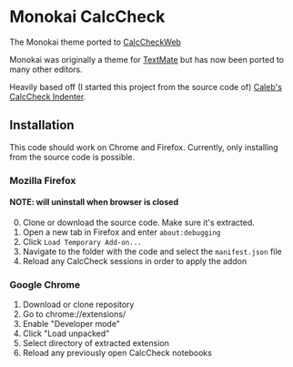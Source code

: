 # Monokai CalcCheck 
The Monokai theme ported to [CalcCheckWeb](http://calccheck.mcmaster.ca/CalcCheckDoc/)

Monokai was originally a theme for [TextMate](https://github.com/textmate/textmate) but has now been ported to many other editors.

Heavily based off (I started this project from the source code of) [Caleb's](https://github.com/calebmech) [CalcCheck Indenter](https://github.com/calebmech/CalcCheck-Indenter).

## Installation

This code should work on Chrome and Firefox. Currently, only installing from the source code is possible. 

### Mozilla Firefox

#### NOTE: will uninstall when browser is closed

0. Clone or download the source code. Make sure it's extracted.
1. Open a new tab in Firefox and enter `about:debugging`
2. Click `Load Temporary Add-on...`
3. Navigate to the folder with the code and select the `manifest.json` file
4. Reload any CalcCheck sessions in order to apply the addon

### Google Chrome

1. Download or clone repository
2. Go to chrome://extensions/
3. Enable "Developer mode"
4. Click "Load unpacked"
5. Select directory of extracted extension
6. Reload any previously open CalcCheck notebooks
